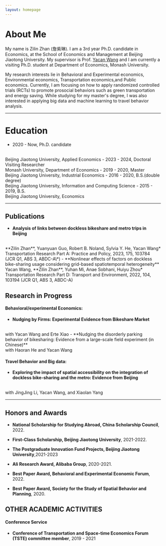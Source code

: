 ```yaml
---
layout: homepage
---
```


# About Me

My name is Zilin Zhan (詹紫琳). I am a 3rd year Ph.D. candidate in Economics, at the School of Economics and Management at Beijing Jiaotong University. My supervisor is Prof. [Yacan Wang](http://sem.bjtu.edu.cn/show-594-83.html) and I am currently a visiting Ph.D. student at Department of Economics, Monash University.


My research interests lie in Behavioral and Experimental economics, Environmental economics, Transportation economics,and Public economics. Currently, I am focusing on how to apply randomized controlled trials (RCTs) to promote prosocial behaviors such as green transportation and energy saving. While studying for my master's degree, I was also interested in applying big data and machine learning to travel behavior analysis. 

***

# Education
- 2020 - Now, Ph.D. candidate
<br>
Beijing Jiaotong University, Applied Economics
- 2023 - 2024, Doctoral Visiting Researcher
<br>
Monash University, Department of Economics
- 2019 - 2020, Master
<br>
Beijing Jiaotong University, Industrial Economics
- 2016 - 2020, B.S.(double degree)
<br>
Beijing Jiaotong University, Information and Computing Science
- 2015 - 2019, B.S. 
<br>
Beijing Jiaotong University, Economics

***

<script type="text/javascript">document.write(unescape("%3Cspan id='cnzz_stat_icon_1279691496'%3E%3C/span%3E%3Cscript src='https://s9.cnzz.com/z_stat.php%3Fid%3D1279691496%26show%3Dpic' type='text/javascript'%3E%3C/script%3E"));</script>


## Publications
- **Analysis of links between dockless bikeshare and metro trips in Beijing**
<br>
**Zilin Zhan**, Yuanyuan Guo, Robert B. Noland, Sylvia Y. He, Yacan Wang*
<br>
Transportation Research Part A: Practice and Policy, 2023, 175, 103784 (JCR Q1, ABS 3, ABDC-A\*)
- **Nonlinear effects of factors on dockless bike-sharing usage considering grid-based spatiotemporal heterogeneity**
<br>
Yacan Wang, **Zilin Zhan**, Yuhan Mi, Anae Sobhani, Huiyu Zhou*
<br>
Transportation Research Part D: Transport and Environment, 2022, 104, 103194 (JCR Q1, ABS 3, ABDC-A)

## Research in Progress
#### Behavioral/experimental Economics:
- **Nudging by Firms: Experimental Evidence from Bikeshare Market**
<br>
with Yacan Wang and Erte Xiao
- **Nudging the disorderly parking behavior of bikesharing: Evidence from a large-scale field experiment (in Chinese)**
<br>
with Haoran He and Yacan Wang

#### Travel Behavior and Big data:
- **Exploring the impact of spatial accessibility on the integration of dockless bike-sharing and the metro: Evidence from Beijing**
<br>
with JingJing Li, Yacan Wang, and Xiaolan Yang


***

## Honors and Awards
- **National Scholarship for Studying Abroad, China Scholarship Council**, 2022.
- **First-Class Scholarship, Beijing Jiaotong University**, 2021-2022.
- **The Postgraduate Innovation Fund Projects, Beijing Jiaotong University**,2021-2023 
- **Ali Research Award, Alibaba Group**, 2020-2021.

- **Best Paper Award, Behavioral and Experimental Economic Forum**, 2022.
- **Best Paper Award, Society for the Study of Spatial Behavior and Planning**, 2020.

## OTHER ACADEMIC ACTIVITIES
#### Conference Service
- **Conference of Transportation and Space-time Economics Forum (TSTE) committee member**, 2019 - 2021


